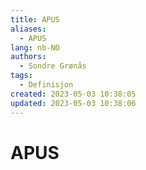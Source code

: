 ```yaml
---
title: APUS
aliases: 
  - APUS
lang: nb-NO
authors:
  - Sondre Grønås
tags:
  - Definisjon
created: 2023-05-03 10:38:05
updated: 2023-05-03 10:38:06
---
```

# APUS
